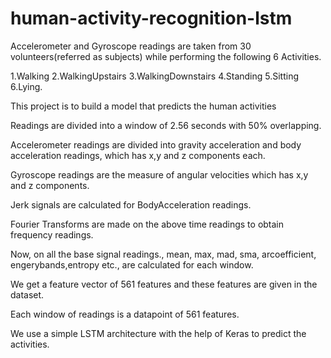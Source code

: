# human-activity-recognition-lstm

Accelerometer and Gyroscope readings are taken from 30 volunteers(referred as subjects) while performing the following 6 Activities.

1.Walking
2.WalkingUpstairs
3.WalkingDownstairs
4.Standing
5.Sitting
6.Lying.


This project is to build a model that predicts the human activities

Readings are divided into a window of 2.56 seconds with 50% overlapping.

Accelerometer readings are divided into gravity acceleration and body acceleration readings, which has x,y and z components each.

Gyroscope readings are the measure of angular velocities which has x,y and z components.

Jerk signals are calculated for BodyAcceleration readings.

Fourier Transforms are made on the above time readings to obtain frequency readings.

Now, on all the base signal readings., mean, max, mad, sma, arcoefficient, engerybands,entropy etc., are calculated for each window.

We get a feature vector of 561 features and these features are given in the dataset.

Each window of readings is a datapoint of 561 features.

We use a simple LSTM architecture with the help of Keras to predict the activities.
